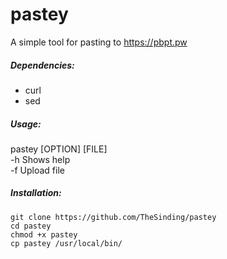 # pastey
A simple tool for pasting to https://pbpt.pw


##### Dependencies: 
+ curl
+ sed

##### Usage:
pastey [OPTION] [FILE]   
-h Shows help   
-f Upload file   

##### Installation: 
`git clone https://github.com/TheSinding/pastey`   
`cd pastey`   
`chmod +x pastey`   
`cp pastey /usr/local/bin/`   
